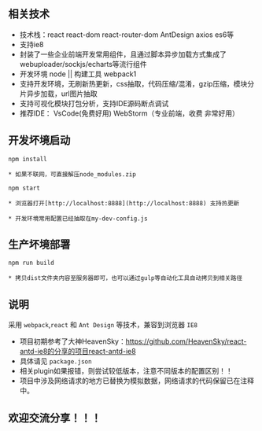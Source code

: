 ## 相关技术
* 技术栈：react react-dom react-router-dom AntDesign axios es6等
* 支持ie8
* 封装了一些企业前端开发常用组件，且通过脚本异步加载方式集成了webuploader/sockjs/echarts等流行组件
* 开发环境 node || 构建工具 webpack1
* 支持开发环境，无刷新热更新，css抽取，代码压缩/混淆，gzip压缩，模块分片异步加载，url图片抽取
* 支持可视化模块打包分析，支持IDE源码断点调试
* 推荐IDE： VsCode(免费好用) WebStorm（专业前端，收费 非常好用）


## 开发坏境启动
`npm install`

	* 如果不联网，可直接解压node_modules.zip

`npm start`

	* 浏览器打开[http://localhost:8888](http://localhost:8888) 支持热更新

	* 开发环境常用配置已经抽取在my-dev-config.js

## 生产坏境部署
`npm run build`

	* 拷贝dist文件夹内容至服务器即可，也可以通过gulp等自动化工具自动拷贝到相关路径


## 说明

采用 `webpack`,`react` 和 `Ant Design` 等技术，兼容到浏览器 `IE8`
* 项目初期参考了大神HeavenSky：https://github.com/HeavenSky/react-antd-ie8的分享的项目react-antd-ie8
* 具体请见 `package.json`
* 相关plugin如果报错，则尝试较低版本，注意不同版本的配置区别！！
* 项目中涉及网络请求的地方已替换为模拟数据，网络请求的代码保留已在注释中。

## 欢迎交流分享！！！